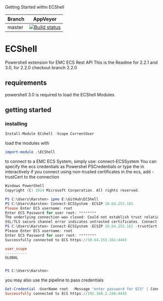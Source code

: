 Getting Started withn ECShell


| Branch | AppVeyor |
| ------ | -------- |
| master | [![Build status](https://ci.appveyor.com/api/projects/status/uf208r8tekr89amq?svg=true)](https://ci.appveyor.com/project/bottkars/ecshell)

# ECShell
Powershell extension for EMC ECS  Rest API
This is the Readme for 2.2.1 and 3.0, for 2.2.0 checkout branch 2.2.0

## requirements
powershell 3.0 is required to load the ECShell Modules
## getting started

### installing

```Powershell
Install-Module ECshell -Scope CurrentUser
```


load the modules with 
```Powershell
import-module .\ECShell
```
to connect to a EMC ECS System, simply use:
connect-ECSSystem
You can specify the ecs credentials as Powershel PSCredentials or  type the in interactively
if you connect using non-trusted certificates in the ecs, add -trustCert to the connection
```Powershell
Windows PowerShell
Copyright (C) 2014 Microsoft Corporation. All rights reserved.

PS C:\Users\Karsten> ipmo E:\GitHub\ECShell
PS C:\Users\Karsten> Connect-ECSSystem -ECSIP 10.64.253.161
Please Enter ECS username: root
Enter ECS Password for user root: ********
The underlying connection was closed: Could not establish trust relationship for the SSL/TLS secure channel.
SSL/TLS secure channel error indicates untrasted certificates. Connect using -trustCert Option !
PS C:\Users\Karsten> Connect-ECSSystem -ECSIP 10.64.253.161 -trustCert
Please Enter ECS username: root
Enter ECS Password for user root: ********
Successfully connected to ECS https://10.64.253.161:4443

user_scope
----------
GLOBAL


PS C:\Users\Karsten>
```
you may also use the pipeline to pass credentials
```powershell
Get-Credential -UserName root  -Message "enter password for ECS" | Connect-ECSSystem -ECSIP 192.168.2.246
Successfully connected to ECS https://192.168.2.246:4443
```

